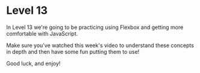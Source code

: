 # Level 13

In Level 13 we're going to be practicing using Flexbox and getting more comfortable with JavaScript.

Make sure you've watched this week's video to understand these concepts in depth and then have some fun putting them to use!

Good luck, and enjoy!
